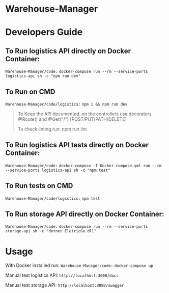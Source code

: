 # Warehouse-Manager

# Developers Guide

## To Run logistics API directly on Docker Container:

`Warehouse-Manager/code:` `docker-compose run --rm --service-ports logistics-api sh -c "npm run dev"`

## To Run on CMD
`Warehouse-Manager/code/logistics:` `npm i && npm run dev`

> To Keep the API documented, on the controllers use decorators @Route(<endpoint>) and @Get("/") [POST/PUT/PATH/DELETE]
>
> To check linting run: npm run lint


## To Run logistics API tests directly on Docker Container:

`Warehouse-Manager/code:` `docker-compose -f Docker-compose.yml run --rm --service-ports logistics-api sh -c "npm test"`

## To Run tests on CMD
`Warehouse-Manager/code/logistics:` `npm test`



## To Run storage API directly on Docker Container:

`Warehouse-Manager/code:` `docker-compose run --rm --service-ports storage-api sh -c "dotnet EletricGo.dll"`


# Usage

With Docker installed run: `Warehouse-Manager/code:` `docker-compose up`

Manual test logistics API: `http://localhost:3000/docs`

Manual test storage API: `http://localhost:8000/swagger`

